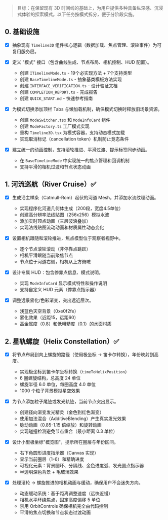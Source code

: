 

> 目标：在保留现有 3D 时间线的基础上，为用户提供多种具备纵深感、沉浸式体验的探索模式。以下任务按模式拆分，便于分阶段实施。


## 0. 基础设施

- [x] 抽象现有 `Timeline3D` 组件核心逻辑（数据加载、焦点管理、滚轮事件）为可复用服务层。

- [x] 定义 "模式" 接口（包含曲线生成、节点布局、相机控制、HUD 配置）。
  - 创建 `ITimelineMode.ts` - 19个必实现方法 + 7个支持类型
  - 创建 `BaseTimelineMode.ts` - 抽象基类模板方法实现
  - 创建 `INTERFACE_VERIFICATION.ts` - 设计验证文档
  - 创建 `COMPLETION_REPORT.ts` - 完成报告
  - 创建 `QUICK_START.md` - 快速参考指南

- [x] 为模式切换添加顶栏 Tabs 与懒加载机制，确保模式切换时释放旧场景资源。
  - 创建 `ModeSwitcher.tsx` 和 `ModeInfoCard` 组件
  - 创建 `ModeFactory.ts` 工厂模式实现
  - 重构 `Timeline3D.tsx` 为模式容器，支持动态模式加载
  - 实现取消标记（cancellation token）机制防止竞态条件

- [x] 建立统一的动画控制，支持滚轮推进、平滑过渡、提示标签同步动画。
  - 在 `BaseTimelineMode` 中实现统一的焦点管理和回调机制
  - 支持平滑的相机过渡和节点状态动画

## 1. 河流巡航（River Cruise）✅

- [x] 生成沿主样条（Catmull-Rom）起伏的河道 Mesh，并添加水流纹理动画。
  - 实现程序化河道几何体生成（200段，宽度4.5单位）
  - 创建高分辨率法线贴图（256x256）模拟水波
  - 添加实时顶点动画（三层波浪叠加）
  - 实现法线贴图流动动画和材质属性动态变化

- [x] 设置相机跟随和滚轮推进，焦点模型位于观察者视野中。
  - 逐个节点滚轮滚动（非停靠点跳跃）
  - 相机平滑跟随当前聚焦节点
  - 节点位于河道右侧，相机从上方俯瞰

- [x] 设计专属 HUD：包含停靠点信息、模式说明。
  - 实现 `ModeInfoCard` 显示模式特性和操作说明
  - 支持自定义 HUD 元素（停靠点指示器）

- [x] 调整远景雾化/色彩渐变，突出远近层次。
  - 浅蓝色天空背景（0xe0f2fe）
  - 雾化效果（近距15，远距60）
  - 高金属度（0.8）和低粗糙度（0.1）的水面材质

## 2. 星轨螺旋（Helix Constellation）✅

- [x] 将节点布局到向上螺旋的路径（使用极坐标 → 笛卡尔转换），年份映射到高度。
  - 实现极坐标到笛卡尔坐标转换（`timeToHelixPosition`）
  - 6 圈螺旋结构，总高度 24 单位
  - 螺旋半径 6.0 单位，每圈高度 4.0 单位
  - 1000 个粒子背景模拟星空效果

- [x] 为节点添加粒子尾迹或发光轨迹，当前节点突出显示。
  - 创建径向渐变发光精灵（金色到红色渐变）
  - 使用加法混合（AdditiveBlending）产生真实发光效果
  - 脉动动画（0.85-1.15 倍缩放）和旋转动画
  - 实现碰撞检测避免节点重合（最小距离 0.3 单位）

- [x] 设计小型极坐标"概览图"，提示所在圈层与年份区间。
  - 右下角圆形进度指示器（Canvas 实现）
  - 显示当前圈层（1-6）和精确进度
  - 可视化元素：背景圆环、分隔线、金色进度弧、发光圆点指示器
  - 半透明深色背景 + 毛玻璃效果

- [x] 处理滚轮 → 螺旋推进的相机动画与缓动，确保用户不会迷失方向。
  - 动态缓动系统：基于距离调整速度（远快近慢）
  - 相机水平环绕焦点，固定高度偏移 5 单位
  - 禁用 OrbitControls 确保相机完全由代码控制
  - 平滑的焦点切换和节点状态过渡动画
